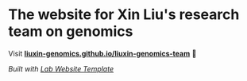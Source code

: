 
# The website for Xin Liu's research team on genomics

Visit **[liuxin-genomics.github.io/liuxin-genomics-team](https://liuxin-genomics.github.io/liuxin-genomics-team)** 🚀

_Built with [Lab Website Template](https://greene-lab.gitbook.io/lab-website-template-docs)_
